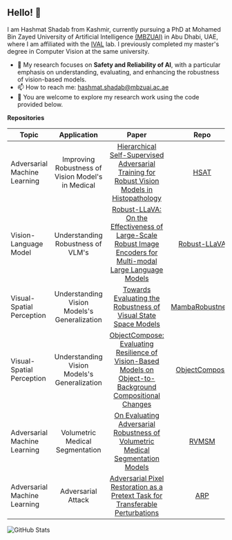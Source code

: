 ## Hello! 👋

<!--
- 🔭
- 🌱 
- 👯 
- 🤔 
- 💬 
- 📫 
- 😄
- ⚡ 
-->

I am Hashmat Shadab from Kashmir, currently pursuing a PhD at Mohamed Bin Zayed University of Artificial Intelligence [(MBZUAI)](https://mbzuai.ac.ae/) in Abu Dhabi, UAE, where I am affiliated with the [IVAL](https://www.ival-mbzuai.com/) lab. I previously completed my master's degree in Computer Vision at the same university.

- 🔭 My research focuses on **Safety and Reliability of AI**, with a particular emphasis on understanding, evaluating, and enhancing the robustness of  vision-based models.
- 📫 How to reach me: hashmat.shadab@mbzuai.ac.ae
- 🌱 You are welcome to explore my research work using the code provided below.

**Repositories**

|Topic|Application|Paper|Repo|Venue
|---|:---:|:---:|:---:|:------:|
Adversarial Machine Learning| Improving Robustness of Vision Model's in Medical  | [Hierarchical Self-Supervised Adversarial Training for Robust Vision Models in Histopathology](https://arxiv.org/abs/2503.10629) | [HSAT](https://github.com/HashmatShadab/HSAT)|Under Review|
Vision-Language Model | Understanding Robustness of VLM's | [Robust-LLaVA: On the Effectiveness of Large-Scale Robust Image Encoders for Multi-modal Large Language Models](https://arxiv.org/abs/2502.01576) | [Robust-LLaVA](https://github.com/HashmatShadab/Robust-LLaVA)|Under Review|
Visual-Spatial Perception| Understanding Vision Models's Generalization | [Towards Evaluating the Robustness of Visual State Space Models](https://arxiv.org/abs/2406.09407) | [MambaRobustness](https://github.com/HashmatShadab/MambaRobustness)|Under Review|
Visual-Spatial Perception| Understanding Vision Models's Generalization | [ObjectCompose: Evaluating Resilience of Vision-Based Models on Object-to-Background Compositional Changes](https://arxiv.org/abs/2403.04701) | [ObjectCompose](https://github.com/Muhammad-Huzaifaa/ObjectCompose)|**ACCV'24-Oral** (Best Student Paper Runner Up)|
Adversarial Machine Learning| Volumetric Medical Segmentation | [On Evaluating Adversarial Robustness of Volumetric Medical Segmentation Models](https://arxiv.org/abs/2406.08486) | [RVMSM](https://github.com/HashmatShadab/Robustness-of-Volumetric-Medical-Segmentation-Models)|**BMVC'24**|
Adversarial Machine Learning| Adversarial Attack| [Adversarial Pixel Restoration as a Pretext Task for Transferable Perturbations](https://arxiv.org/abs/2207.08803)|[ARP](https://github.com/HashmatShadab/APR)|**BMVC'22-Oral**|

![GitHub Stats](https://github-readme-stats.vercel.app/api?username=hashmatshadab&theme=radical)

